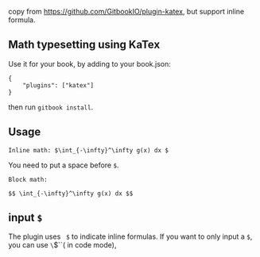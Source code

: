 copy from https://github.com/GitbookIO/plugin-katex, but support inline formula.

## Math typesetting using KaTex

Use it for your book, by adding to your book.json:

```
{
    "plugins": ["katex"]
}
```

then run `gitbook install`.

## Usage

```
Inline math: $\int_{-\infty}^\infty g(x) dx $
```

You need to put a space before `$`.

```
Block math:

$$ \int_{-\infty}^\infty g(x) dx $$
```

## input `$`

The plugin uses ` $` to indicate inline formulas. If you want to only input a `$`, you can use `\`$\``( in code mode),
